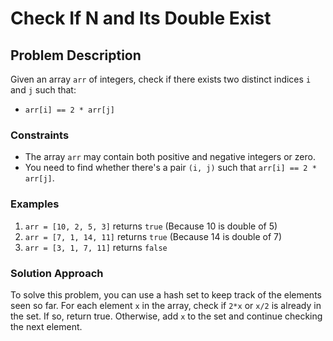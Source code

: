 # Check If N and Its Double Exist

## Problem Description
Given an array `arr` of integers, check if there exists two distinct indices `i` and `j` such that:
- `arr[i] == 2 * arr[j]`

### Constraints
- The array `arr` may contain both positive and negative integers or zero.
- You need to find whether there's a pair `(i, j)` such that `arr[i] == 2 * arr[j]`.

### Examples
1. `arr = [10, 2, 5, 3]` returns `true` (Because 10 is double of 5)
2. `arr = [7, 1, 14, 11]` returns `true` (Because 14 is double of 7)
3. `arr = [3, 1, 7, 11]` returns `false`

### Solution Approach
To solve this problem, you can use a hash set to keep track of the elements seen so far. For each element `x` in the array, check if `2*x` or `x/2` is already in the set. If so, return true. Otherwise, add `x` to the set and continue checking the next element.
